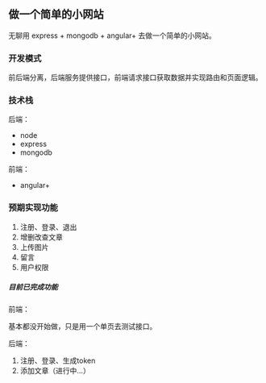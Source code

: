 ## 做一个简单的小网站

无聊用 express + mongodb + angular+ 去做一个简单的小网站。

### 开发模式

前后端分离，后端服务提供接口，前端请求接口获取数据并实现路由和页面逻辑。

### 技术栈

后端：

- node
- express
- mongodb

前端：

- angular+

### 预期实现功能

1. 注册、登录、退出
2. 增删改查文章
3. 上传图片
4. 留言
5. 用户权限

##### 目前已完成功能

前端：

基本都没开始做，只是用一个单页去测试接口。

后端：

1. 注册、登录、生成token
2. 添加文章（进行中...）